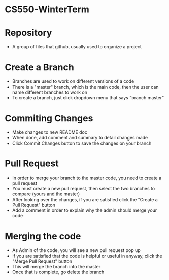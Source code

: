 # CS550-WinterTerm
# Repository
- A group of files that github, usually used to organize a project

# Create a Branch
- Branches are used to work on different versions of a code
- There is a "master" branch, which is the main code, then the user can name different branches to work on
- To create a branch, just click dropdown menu that says "branch:master"

# Commiting Changes
- Make changes to new README doc
- When done, add comment and summary to detail changes made
- Click Commit Changes button to save the changes on your branch

# Pull Request
- In order to merge your branch to the master code, you need to create a pull request
- You must create a new pull request, then select the two branches to compare (yours and the master)
- After looking over the changes, if you are satisfied click the "Create a Pull Request" button
- Add a comment in order to explain why the admin should merge your code

# Merging the code
- As Admin of the code, you will see a new pull request pop up
- If you are satisfied that the code is helpful or useful in anyway, click the "Merge Pull Request" button
- This will merge the branch into the master
- Once that is complete, go delete the branch